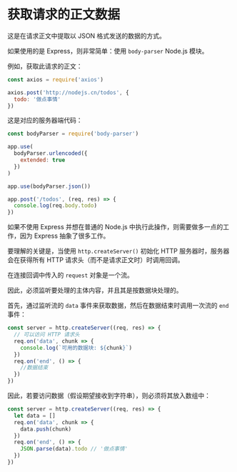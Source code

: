 # 获取请求的正文数据

这是在请求正文中提取以 JSON 格式发送的数据的方式。

如果使用的是 Express，则非常简单：使用 `body-parser` Node.js 模块。

例如，获取此请求的正文：

```javascript
const axios = require('axios')

axios.post('http://nodejs.cn/todos', {
  todo: '做点事情'
})
```

这是对应的服务器端代码：

```javascript
const bodyParser = require('body-parser')

app.use(
  bodyParser.urlencoded({
    extended: true
  })
)

app.use(bodyParser.json())

app.post('/todos', (req, res) => {
  console.log(req.body.todo)
})
```

如果不使用 Express 并想在普通的 Node.js 中执行此操作，则需要做多一点的工作，因为 Express 抽象了很多工作。

要理解的关键是，当使用 `http.createServer()` 初始化 HTTP 服务器时，服务器会在获得所有 HTTP 请求头（而不是请求正文时）时调用回调。

在连接回调中传入的 `request` 对象是一个流。

因此，必须监听要处理的主体内容，并且其是按数据块处理的。

首先，通过监听流的 `data` 事件来获取数据，然后在数据结束时调用一次流的 `end` 事件：

```javascript
const server = http.createServer((req, res) => {
  // 可以访问 HTTP 请求头
  req.on('data', chunk => {
    console.log(`可用的数据块: ${chunk}`)
  })
  req.on('end', () => {
    //数据结束
  })
})
```

因此，若要访问数据（假设期望接收到字符串），则必须将其放入数组中：

```javascript
const server = http.createServer((req, res) => {
  let data = []
  req.on('data', chunk => {
    data.push(chunk)
  })
  req.on('end', () => {
    JSON.parse(data).todo // '做点事情'
  })
})
```